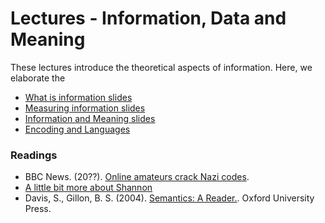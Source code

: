 Lectures - Information, Data and Meaning
========================================

These lectures introduce the theoretical aspects of information. Here, we elaborate the

- <a target="_blank" href="information.html" file="html"> What is information slides</a>
- <a target="_blank" href="theory.html" file="html"> Measuring information slides</a>
- <a target="_blank" href="semantics.html" file="html"> Information and Meaning slides</a>
- <a target="_blank" href="lang.html" file="html"> Encoding and Languages</a>

### Readings
- BBC News. (20??). [Online amateurs crack Nazi codes](http://news.bbc.co.uk/2/hi/technology/4763854.stm).
- [A little bit more about Shannon](https://www.youtube.com/watch?v=z2Whj_nL-x8)
- Davis, S., Gillon, B. S. (2004). [Semantics: A Reader.](http://site.ebrary.com/lib/unimelb/reader.action?docID=10254380). Oxford University Press.
